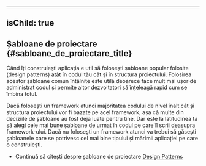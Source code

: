 
---
isChild: true
---

## Șabloane de proiectare {#sabloane_de_proiectare_title}

Când îți construiești aplicația e util să folosești șabloane popular folosite (design patterns) atât în codul tău cât și în structura
proiectului. Folosirea acestor șabloane comun întâlnite este utilă deoarece face mult mai ușor de administrat codul
și permite altor dezvoltatori să înțeleagă rapid cum se îmbina totul.

Dacă folosești un framework atunci majoritatea codului de nivel înalt cât și structura proiectului vor fi
bazate pe acel framework, așa că multe din deciziile de șabloane au fost deja luate pentru tine. Dar este
la latitudinea ta să alegi cele mai bune șabloane de urmat în codul pe care îl scrii deasupra framework-ului.
Dacă nu folosești un framework atunci va trebui să găsești șabloanele care se potrivesc cel mai bine tipului
și mărimii aplicației pe care o construiești.

* Continuă să citești despre șabloane de proiectare [Design Patterns](/pages/Design-Patterns.html)